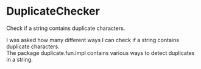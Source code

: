 # DuplicateChecker
Check if a string contains duplicate characters.  

I was asked how many different ways I can check if a string contains duplicate characters.  
The package duplicate.fun.impl contains various ways to detect duplicates in a string.    
